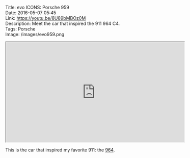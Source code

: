 Title: evo ICONS: Porsche 959  
Date: 2016-05-07 05:45  
Link: https://youtu.be/8U89bMBOz0M  
Description: Meet the car that inspired the 911 964 C4.  
Tags: Porsche  
Image: /images/evo959.png  

<iframe width="560" height="315" src="https://www.youtube-nocookie.com/embed/8U89bMBOz0M?rel=0&amp;showinfo=0" allowfullscreen></iframe>

This is the car that inspired my favorite 911: the [964][1].

[1]: https://duckduckgo.com/?q=site%3Atheoveranalyzed.net+964 "My posts mentioning the 964"